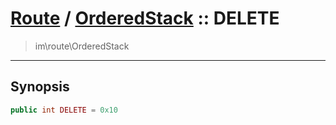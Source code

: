 # [Route](route.md) / [OrderedStack](route-OrderedStack.md) :: DELETE
 > im\route\OrderedStack
____

## Synopsis
```php
public int DELETE = 0x10
```
